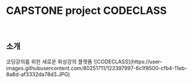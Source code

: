 # CAPSTONE  project  CODECLASS
<br/>

## 소개
<p>
  코딩강의를 위한 새로운 화상강의 플랫폼
  ![CODECLASS](https://user-images.githubusercontent.com/80251711/122397997-6c1f8500-cfb4-11eb-8a8d-af3332da78d3.JPG)
</p>
